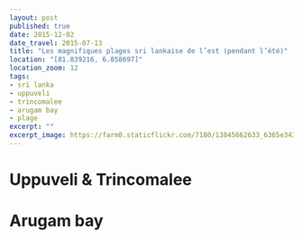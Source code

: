 ```yaml
---
layout: post
published: true
date: 2015-12-02
date_travel: 2015-07-13
title: "Les magnifiques plages sri lankaise de l’est (pendant l’été)"
location: "[81.839216, 6.858697]"
location_zoom: 12
tags:
- sri lanka
- uppuveli
- trincomalee
- arugam bay
- plage
excerpt: ""
excerpt_image: https://farm8.staticflickr.com/7180/13845662633_6365e34316_c.jpg
---
```


# Uppuveli & Trincomalee

# Arugam bay
